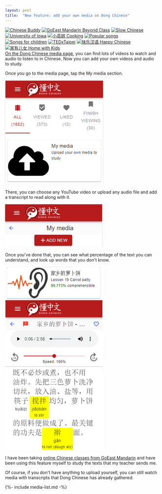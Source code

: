 ```yaml
---
layout: post
title:  "New feature: add your own media on Dong Chinese"
---
```

[<img src="https://data.dong-chinese.com/thumb/logos/ChineseBuddy.jpg" alt="Chinese Buddy" width="60" />](https://www.dong-chinese.com/media/Chinese%20Buddy)
[<img src="https://data.dong-chinese.com/thumb/logos/GoEast.png" alt="GoEast Mandarin Beyond Class" width="60" />](https://www.dong-chinese.com/media/GoEast%20Mandarin)
[<img src="https://data.dong-chinese.com/thumb/logos/SlowChinese.jpg" alt="Slow Chinese" width="60" />](https://www.dong-chinese.com/media/Slow%20Chinese)
[<img src="https://data.dong-chinese.com/thumb/logos/IowaUni.jpg" alt="University of Iowa" width="60" />](https://www.dong-chinese.com/media/University%20of%20Iowa)
[<img src="https://data.dong-chinese.com/thumb/logos/Cooking.jpg" alt="小高姐 Cooking" width="60" />](https://www.dong-chinese.com/media/Cooking)
[<img src="https://data.dong-chinese.com/thumb/logos/PopularSongs.png" alt="Popular songs" width="60" />](https://www.dong-chinese.com/media/Popular%20songs)
[<img src="https://data.dong-chinese.com/thumb/logos/SongsForChildren.jpg" alt="Songs for children" width="60" />](https://www.dong-chinese.com/media/Songs%20for%20children)
[<img src="https://data.dong-chinese.com/thumb/logos/TEDxTaipei.jpg" alt="TEDxTaipei" width="60" />](https://www.dong-chinese.com/media/TEDxTaipei)
[<img src="https://data.dong-chinese.com/thumb/logos/HappyChinese.jpg" alt="快乐汉语 Happy Chinese" width="60" />](https://www.dong-chinese.com/media/Happy%20Chinese)
[<img src="https://data.dong-chinese.com/thumb/logos/HomeWithKids.jpg" alt="家有儿女 Home with Kids" width="60" />](https://www.dong-chinese.com/media/%E5%AE%B6%E6%9C%89%E5%84%BF%E5%A5%B3)  
[On the Dong Chinese media page](https://www.dong-chinese.com/media), you can find lots of videos to watch and audio to listen to in Chinese. Now you can add your own videos and audio to study.

Once you go to the media page, tap the My media section.

![My media](/images/MyMedia.PNG)

There, you can choose any YouTube video or upload any audio file and add a transcript to read along with it.

![My media add](/images/MyMediaAdd.PNG)

Once you've done that, you can see what percentage of the text you can understand, and look up words that you don't know. 

![My media read](/images/MyMediaRead.PNG)

I have been taking [online Chinese classes from GoEast Mandarin](https://goeastmandarin.com/online/) and have been using this feature myself to study the texts that my teacher sends me.

Of course, if you don't have anything to upload yourself, you can still watch media with transcripts that Dong Chinese has already gathered:

{%- include media-list.md -%}


